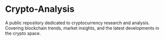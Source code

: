 # Crypto-Analysis
A public repository dedicated to cryptocurrency research and analysis. Covering blockchain trends, market insights, and the latest developments in the crypto space.
